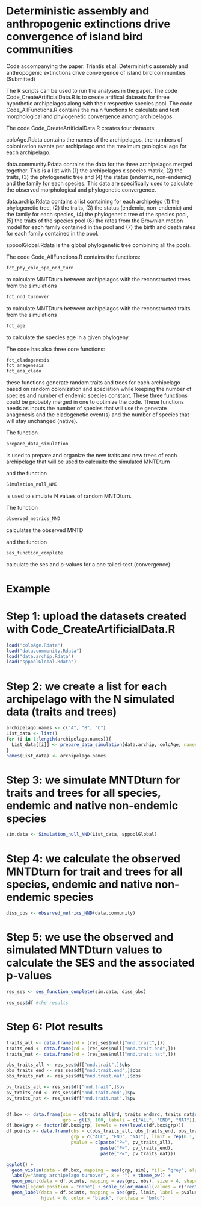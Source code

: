 # Deterministic assembly and anthropogenic extinctions drive convergence of island bird communities

Code accompanying the paper: Triantis et al. Deterministic assembly and anthropogenic extinctions drive convergence of island bird communities (Submitted)

The R scripts can be used to run the analyses in the paper. The code Code_CreateArtificialData.R is to create artifical datasets for three hypothetic archipelagos along with their respective species pool. The code Code_AllFunctions.R contains the main functions to calculate and test morphological and phylogenetic convergence among archipelagos.

The code Code_CreateArtificialData.R creates four datasets:

coloAge.Rdata contains the names of the archipelagos, the numbers of colonization events per archipelago and the maximum geological age for each archipelago.

data.community.Rdata contains the data for the three archipelagos merged together. This is a list with (1) the archipelagos x species matrix, (2) the traits, (3) the phylogenetic tree and (4) the status (endemic, non-endemic) and the family for each species. This data are specifically used to calculate the observed morphological and phylogenetic convergence.  

data.archip.Rdata contains a list containing for each archipelgo (1) the phylogenetic tree, (2) the traits, (3) the status (endemic, non-endemic) and the family for each species, (4) the phylogenetic tree of the species pool, (5) the traits of the species pool (6) the rates from the Brownian motion model for each family contained in the pool and (7) the birth and death rates for each family contained in the pool.

sppoolGlobal.Rdata is the global phylogenetic tree combining all the pools.

The code Code_AllFunctions.R contains the functions:

``` r
fct_phy_colo_spe_nnd_turn
```
to calculate MNTDturn between archipelagos with the reconstructed trees from the simulations
``` r
fct_nnd_turnover
```
to calculate MNTDturn between archipelagos with the reconstructed traits from the simulations
``` r
fct_age
```
to calculate the species age in a given phylogeny


The code has also three core functions:
``` r
fct_cladogenesis
fct_anagenesis
fct_ana_clado
```
these functions generate random traits and trees for each archipelago based on random colonization and speciation while keeping the number of species and number of endemic species constant. These three functions could be probably merged in one to optimize the code. These functions needs as inputs the number of species that will use the generate anagenesis and the cladogenetic event(s) and the number of species that will stay unchanged (native).

The function
``` r
prepare_data_simulation
```
is used to prepare and organize the new traits and new trees of each archipelago that will be used to calcualte the simulated MNTDturn

and the function
``` r
Simulation_null_NND
```
is used to simulate N values of random MNTDturn.

The function
``` r
observed_metrics_NND
```
calculates the observed MNTD

and the function 
``` r
ses_function_complete
```
calculate the ses and p-values for a one tailed-test (convergence)

# Example

# Step 1: upload the datasets created with Code_CreateArtificialData.R

``` r
load("coloAge.Rdata")
load("data.community.Rdata")
load("data.archip.Rdata")
load("sppoolGlobal.Rdata")
```

# Step 2: we create a list for each archipelago with the N simulated data (traits and trees)
``` r
archipelago.names <- c("A", "B", "C")
List_data <- list()
for (i in 1:length(archipelago.names)){
  List_data[[i]] <- prepare_data_simulation(data.archip, coloAge, names = archipelago.names[i], nsim=100, verbose = T)
}
names(List_data) <- archipelago.names
```
# Step 3: we simulate MNTDturn for traits and trees for all species, endemic and native non-endemic species
``` r
sim.data <- Simulation_null_NND(List_data, sppoolGlobal)
```

# Step 4: we calculate the observed MNTDturn for trait and trees for all species, endemic and native non-endemic species 
``` r
diss_obs <- observed_metrics_NND(data.community)
```
# Step 5: we use the observed and simulated MNTDturn values to calculate the SES and the associated p-values
``` r
res_ses <- ses_function_complete(sim.data, diss_obs)

res_ses$df #the results
```
# Step 6: Plot results
``` r
traits_all <- data.frame(rd = (res_ses$null["nnd.trait",]))
traits_end <- data.frame(rd = (res_ses$null["nnd.trait.end",]))
traits_nat <- data.frame(rd = (res_ses$null["nnd.trait.nat",]))

obs_traits_all <- res_ses$df["nnd.trait",]$obs
obs_traits_end <- res_ses$df["nnd.trait.end",]$obs
obs_traits_nat <- res_ses$df["nnd.trait.nat",]$obs

pv_traits_all <- res_ses$df["nnd.trait",]$pv
pv_traits_end <- res_ses$df["nnd.trait.end",]$pv
pv_traits_nat <- res_ses$df["nnd.trait.nat",]$pv


df.box <- data.frame(sim = c(traits_all$rd, traits_end$rd, traits_nat$rd), 
                     grp = gl(3, 100, labels = c("ALL", "END", "NAT")))
df.box$grp <- factor(df.box$grp, levels = rev(levels(df.box$grp)))
df.points <- data.frame(obs = c(obs_traits_all, obs_traits_end, obs_traits_nat), 
                        grp = c("ALL", "END", "NAT"), limit = rep(0.1, 3), 
                        pvalue = c(paste("P=", pv_traits_all), 
                                   paste("P=", pv_traits_end),
                                   paste("P=", pv_traits_nat)))

ggplot() + 
  geom_violin(data = df.box, mapping = aes(grp, sim), fill= "grey", alpha=0.6, color = NA)  + coord_flip() +
  labs(y="Among archipelago turnover", x = "") + theme_bw() + 
  geom_point(data = df.points, mapping = aes(grp, obs), size = 4, shape = 19, alpha=1) + 
  theme(legend.position = "none") + scale_color_manual(values = c("red")) + 
  geom_label(data = df.points, mapping = aes(grp, limit, label = pvalue), size = 2, 
             hjust = 0, color = "black", fontface = "bold") 
```
















